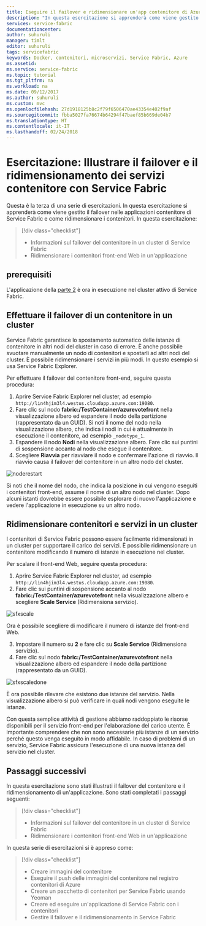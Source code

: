 ```yaml
---
title: Eseguire il failover e ridimensionare un'app contenitore di Azure Service Fabric | Microsoft Docs
description: "In questa esercitazione si apprenderà come viene gestito il failover di un'applicazione contenitore di Azure Service Fabric  e come ridimensionare i contenitori e i servizi in esecuzione in un cluster."
services: service-fabric
documentationcenter: 
author: suhuruli
manager: timlt
editor: suhuruli
tags: servicefabric
keywords: Docker, contenitori, microservizi, Service Fabric, Azure
ms.assetid: 
ms.service: service-fabric
ms.topic: tutorial
ms.tgt_pltfrm: na
ms.workload: na
ms.date: 09/12/2017
ms.author: suhuruli
ms.custom: mvc
ms.openlocfilehash: 27d1918125b8c2f79f6506470ae43354e402f9af
ms.sourcegitcommit: fbba5027fa76674b64294f47baef85b669de04b7
ms.translationtype: HT
ms.contentlocale: it-IT
ms.lasthandoff: 02/24/2018
---
```

# <a name="tutorial-demonstrate-fail-over-and-scaling-of-container-services-with-service-fabric"></a>Esercitazione: Illustrare il failover e il ridimensionamento dei servizi contenitore con Service Fabric

Questa è la terza di una serie di esercitazioni. In questa esercitazione si apprenderà come viene gestito il failover nelle applicazioni contenitore di Service Fabric e come ridimensionare i contenitori. In questa esercitazione:

> [!div class="checklist"]
> * Informazioni sul failover del contenitore in un cluster di Service Fabric  
> * Ridimensionare i contenitori front-end Web in un'applicazione

## <a name="prerequisites"></a>prerequisiti
L'applicazione della [parte 2](service-fabric-tutorial-package-containers.md) è ora in esecuzione nel cluster attivo di Service Fabric.

## <a name="fail-over-a-container-in-a-cluster"></a>Effettuare il failover di un contenitore in un cluster
Service Fabric garantisce lo spostamento automatico delle istanze di contenitore in altri nodi del cluster in caso di errore. È anche possibile svuotare manualmente un nodo di contenitori e spostarli ad altri nodi del cluster. È possibile ridimensionare i servizi in più modi. In questo esempio si usa Service Fabric Explorer.

Per effettuare il failover del contenitore front-end, seguire questa procedura:

1. Aprire Service Fabric Explorer nel cluster, ad esempio `http://lin4hjim3l4.westus.cloudapp.azure.com:19080`.
2. Fare clic sul nodo **fabric:/TestContainer/azurevotefront** nella visualizzazione albero ed espandere il nodo della partizione (rappresentato da un GUID). Si noti il nome del nodo nella visualizzazione albero, che indica i nodi in cui è attualmente in esecuzione il contenitore, ad esempio `_nodetype_1`.
3. Espandere il nodo **Nodi** nella visualizzazione albero. Fare clic sui puntini di sospensione accanto al nodo che esegue il contenitore.
1. Scegliere **Riavvia** per riavviare il nodo e confermare l'azione di riavvio. Il riavvio causa il failover del contenitore in un altro nodo del cluster.

![noderestart][noderestart]

Si noti che il nome del nodo, che indica la posizione in cui vengono eseguiti i contenitori front-end, assume il nome di un altro nodo nel cluster. Dopo alcuni istanti dovrebbe essere possibile esplorare di nuovo l'applicazione e vedere l'applicazione in esecuzione su un altro nodo.

## <a name="scale-containers-and-services-in-a-cluster"></a>Ridimensionare contenitori e servizi in un cluster
I contenitori di Service Fabric possono essere facilmente ridimensionati in un cluster per supportare il carico dei servizi. È possibile ridimensionare un contenitore modificando il numero di istanze in esecuzione nel cluster.

Per scalare il front-end Web, seguire questa procedura:

1. Aprire Service Fabric Explorer nel cluster, ad esempio `http://lin4hjim3l4.westus.cloudapp.azure.com:19080`.
2. Fare clic sui puntini di sospensione accanto al nodo **fabric:/TestContainer/azurevotefront** nella visualizzazione albero e scegliere **Scale Service** (Ridimensiona servizio).

![sfxscale][sfxscale]

Ora è possibile scegliere di modificare il numero di istanze del front-end Web.

3. Impostare il numero su **2** e fare clic su **Scale Service** (Ridimensiona servizio).
4. Fare clic sul nodo **fabric:/TestContainer/azurevotefront** nella visualizzazione albero ed espandere il nodo della partizione (rappresentato da un GUID).

![sfxscaledone][sfxscaledone]

È ora possibile rilevare che esistono due istanze del servizio. Nella visualizzazione albero si può verificare in quali nodi vengono eseguite le istanze.

Con questa semplice attività di gestione abbiamo raddoppiato le risorse disponibili per il servizio front-end per l'elaborazione del carico utente. È importante comprendere che non sono necessarie più istanze di un servizio perché questo venga eseguito in modo affidabile. In caso di problemi di un servizio, Service Fabric assicura l'esecuzione di una nuova istanza del servizio nel cluster.

## <a name="next-steps"></a>Passaggi successivi

In questa esercitazione sono stati illustrati il failover del contenitore e il ridimensionamento di un'applicazione. Sono stati completati i passaggi seguenti:

> [!div class="checklist"]
> * Informazioni sul failover del contenitore in un cluster di Service Fabric  
> * Ridimensionare i contenitori front-end Web in un'applicazione

In questa serie di esercitazioni si è appreso come: 
> [!div class="checklist"]
> * Creare immagini del contenitore
> * Eseguire il push delle immagini del contenitore nel registro contenitori di Azure
> * Creare un pacchetto di contenitori per Service Fabric usando Yeoman
> * Creare ed eseguire un'applicazione di Service Fabric con i contenitori
> * Gestire il failover e il ridimensionamento in Service Fabric

[noderestart]: ./media/service-fabric-tutorial-containers-failover/containersfailovertutorialnoderestart.png
[sfxscale]: ./media/service-fabric-tutorial-containers-failover/containersfailovertutorialscale.png
[sfxscaledone]: ./media/service-fabric-tutorial-containers-failover/containersfailovertutorialscaledone.png
